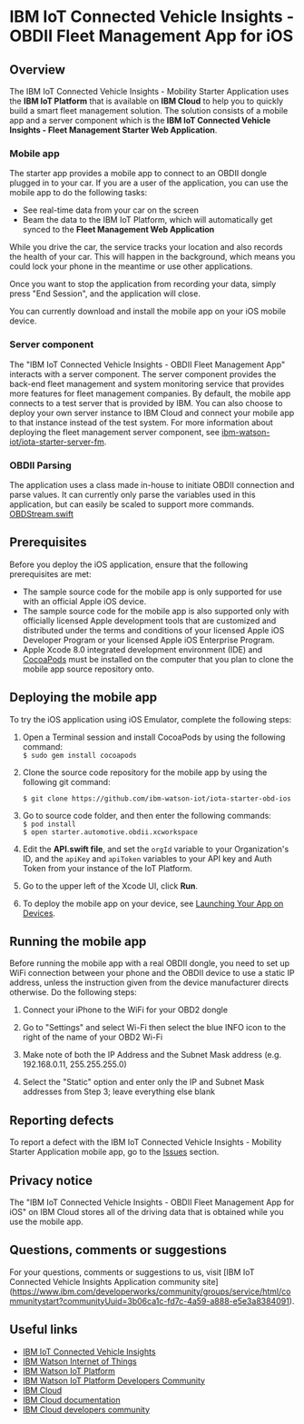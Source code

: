 # IBM IoT Connected Vehicle Insights - OBDII Fleet Management App for iOS


## Overview
The IBM IoT Connected Vehicle Insights - Mobility Starter Application uses the **IBM IoT Platform** that is available on **IBM Cloud** to help you to quickly build a smart fleet management solution. The solution consists of a mobile app and a server component which is the **IBM IoT Connected Vehicle Insights - Fleet Management Starter Web Application**.

### Mobile app
The starter app provides a mobile app to connect to an OBDII dongle plugged in to your car. If you are a user of the application, you can use the mobile app to do the following tasks:

- See real-time data from your car on the screen
- Beam the data to the IBM IoT Platform, which will automatically get synced to the **Fleet Management Web Application**

While you drive the car, the service tracks your location and also records the health of your car. This will happen in the background, which means you could lock your phone in the meantime or use other applications.

Once you want to stop the application from recording your data, simply press "End Session", and the application will close.

You can currently download and install the mobile app on your iOS mobile device.

### Server component
The "IBM IoT Connected Vehicle Insights - OBDII Fleet Management App" interacts with a server component. The server component provides the back-end fleet management and system monitoring service that provides more features for fleet management companies. By default, the mobile app connects to a test server that is provided by IBM. You can also choose to deploy your own server instance to IBM Cloud and connect your mobile app to that instance instead of the test system. For more information about deploying the fleet management server component, see [ibm-watson-iot/iota-starter-server-fm](https://github.com/ibm-watson-iot/iota-starter-server-fm).

### OBDII Parsing
The application uses a class made in-house to initiate OBDII connection and parse values. It can currently only parse the variables used in this application, but can easily be scaled to support more commands.
[OBDStream.swift](https://github.ibm.com/Watson-IoT/IoT-Automotive-OBD2-iOS/blob/master/starter.automotive.obdii/OBDStream.swift)


## Prerequisites

Before you deploy the iOS application, ensure that the following prerequisites are met:

- The sample source code for the mobile app is only supported for use with an official Apple iOS device.
- The sample source code for the mobile app is also supported only with officially licensed Apple development tools that are customized and distributed under the terms and conditions of your licensed Apple iOS Developer Program or your licensed Apple iOS Enterprise Program.
- Apple Xcode 8.0 integrated development environment (IDE) and [CocoaPods](https://cocoapods.org/) must be installed on the computer that you plan to clone the mobile app source repository onto.


## Deploying the mobile app

To try the iOS application using iOS Emulator, complete the following steps:

1. Open a Terminal session and install CocoaPods by using the following command:   
```$ sudo gem install cocoapods```    
1. Clone the source code repository for the mobile app by using the following git command:    

    ```$ git clone https://github.com/ibm-watson-iot/iota-starter-obd-ios```  
2. Go to source code folder, and then enter the following commands:   
```$ pod install```  
```$ open starter.automotive.obdii.xcworkspace```


3. Edit the **API.swift file**, and set the `orgId` variable to your Organization's ID, and the `apiKey` and `apiToken` variables to your API key and Auth Token from your instance of the IoT Platform.

4. Go to the upper left of the Xcode UI, click **Run**.

5. To deploy the mobile app on your device, see [Launching Your App on Devices](https://developer.apple.com/library/content/documentation/IDEs/Conceptual/AppDistributionGuide/LaunchingYourApponDevices/LaunchingYourApponDevices.html).

## Running the mobile app
Before running the mobile app with a real OBDII dongle, you need to set up WiFi connection between your phone and the OBDII device to use a static IP address, unless the instruction given from the device manufacturer directs otherwise. Do the following steps:

1. Connect your iPhone to the WiFi for your OBD2 dongle

2. Go to "Settings" and select Wi-Fi then select the blue INFO icon to the right of the name of your OBD2 Wi-Fi

3. Make note of both the IP Address and the Subnet Mask address (e.g. 192.168.0.11, 255.255.255.0)

4. Select the "Static" option and enter only the IP and Subnet Mask addresses from Step 3; leave everything else blank

## Reporting defects
To report a defect with the IBM IoT Connected Vehicle Insights - Mobility Starter Application mobile app, go to the [Issues](https://github.com/ibm-watson-iot/iota-starter-obd-ios/issues) section.

## Privacy notice
The "IBM IoT Connected Vehicle Insights - OBDII Fleet Management App for iOS" on IBM Cloud stores all of the driving data that is obtained while you use the mobile app.

## Questions, comments or suggestions
For your questions, comments or suggestions to us, visit [IBM IoT Connected Vehicle Insights Application community site] (https://www.ibm.com/developerworks/community/groups/service/html/communitystart?communityUuid=3b06ca1c-fd7c-4a59-a888-e5e3a8384091).

## Useful links

- [IBM IoT Connected Vehicle Insights](http://www.ibm.com/internet-of-things/iot-industry/iot-automotive)
- [IBM Watson Internet of Things](http://www.ibm.com/internet-of-things/)  
- [IBM Watson IoT Platform](http://www.ibm.com/internet-of-things/iot-solutions/watson-iot-platform/)   
- [IBM Watson IoT Platform Developers Community](https://developer.ibm.com/iotplatform/)
- [IBM Cloud](https://bluemix.net/)  
- [IBM Cloud documentation](https://www.ng.bluemix.net/docs/)  
- [IBM Cloud developers community](http://developer.ibm.com/bluemix) 
